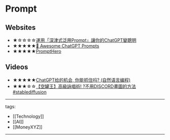 # Prompt

## Websites
* ★☆☆☆☆[運用「深津式泛用Prompt」讓你的ChatGPT變聰明](https://h9856.gameqb.net/2023/03/01/fukatsu-prompt/)
* ★★★★★[🧠 Awesome ChatGPT Prompts](https://prompts.chat/)
* ★★★★★[PromptHero](https://prompthero.com/)

## Videos
* ★★★★★[ChatGPT给的机会, 你能抓住吗? (自然语言编程)](https://youtu.be/KoT08Kno10A)
* ★★★☆☆[【空罐王】高級詠唱術! ?不用DISCORD畫圖的方法 #stablediffusion](https://youtu.be/hOTKiuA61v0)

---
tags:
  - [[Technology]]
  - [[AI]]
  - [[MoneyXYZ]]

---